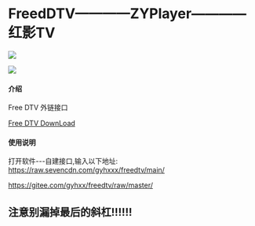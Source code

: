 # FreedDTV————ZYPlayer————红影TV
![](https://gitee.com/gyhxx/pic/raw/master/freedtv/1.png "")

![](https://gitee.com/gyhxx/pic/raw/master/freedtv/2.png "")
#### 介绍
Free DTV 外链接口

[Free DTV DownLoad](https://www.lanzoui.com/b025mpw7e)

#### 使用说明
打开软件---自建接口,输入以下地址:
https://raw.sevencdn.com/gyhxxx/freedtv/main/


https://gitee.com/gyhxx/freedtv/raw/master/

## 注意别漏掉最后的斜杠!!!!!!
